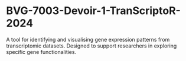 # BVG-7003-Devoir-1-TranScriptoR-2024
A tool for identifying and visualising gene expression patterns from transcriptomic datasets. Designed to support researchers in exploring specific gene functionalities.
